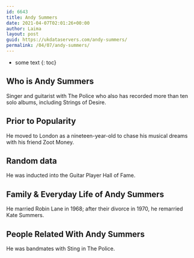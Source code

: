 ```yaml
---
id: 6643
title: Andy Summers
date: 2021-04-07T02:01:26+00:00
author: Laima
layout: post
guid: https://ukdataservers.com/andy-summers/
permalink: /04/07/andy-summers/
---
```


* some text
{: toc}


## Who is Andy Summers
                  
                  
                  
Singer and guitarist with The Police who also has recorded more than ten solo albums, including Strings of Desire.
                  
              
            
              
            
                
                
                
## Prior to Popularity
                  
                  
                  
He moved to London as a nineteen-year-old to chase his musical dreams with his friend Zoot Money.
                  
              
            
              
            
                
                
                
## Random data
                  
                  
                  
He was inducted into the Guitar Player Hall of Fame.
                  
              
            
              
            
                
                
                
## Family & Everyday Life of Andy Summers
                  
                  
                  
He married Robin Lane in 1968; after their divorce in 1970, he remarried Kate Summers.
                  
              
            
              
            
                
                
                
## People Related With Andy Summers
                  
                  
                  
He was bandmates with Sting in The Police.
                  
              
            
              
            
                
              
            
              
              
            
            
              
            
          
          
          